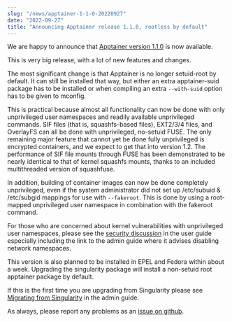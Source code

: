 ```yaml
---
slug: "/news/apptainer-1-1-0-20220927"
date: "2022-09-27"
title: "Announcing Apptainer release 1.1.0, rootless by default"
---
```


We are happy to announce that 
[Apptainer version 1.1.0](https://github.com/apptainer/apptainer/releases/tag/v1.1.0)
is now available.

This is very big release, with a lot of new features and changes.

The most significant change is that Apptainer is no longer setuid-root
by default.  It can still be installed that way, but either an extra
apptainer-suid package has to be installed or when compiling an extra
`--with-suid` option has to be given to mconfig.

This is practical because almost all functionality can now be done with
only unprivileged user namespaces and readily available unprivileged commands.
SIF files (that is, squashfs-based files), EXT2/3/4 files, and OverlayFS
can all be done with unprivileged, no-setuid FUSE.
The only remaining major feature that cannot yet be done fully
unprivileged is encrypted containers, and we expect to get that into
version 1.2.
The performance of SIF file mounts through FUSE has been demonstrated to
be nearly identical to that of kernel squashfs mounts, thanks to an
included multithreaded version of squashfuse.

In addition, building of container images can now be done completely
unprivileged, even if the system administrator did not set up
/etc/subuid & /etc/subgid mappings for use with `--fakeroot`.  This is
done by using a root-mapped unprivileged user namespace in combination
with the fakeroot command.

For those who are concerned about kernel vulnerabilities with
unprivileged user namespaces, please see the
[security discussion](https://apptainer.org/docs/user/main/security.html#setuid-user-namespaces)
in the user guide especially including the link to the admin guide where
it advises disabling network namespaces.

This version is also planned to be installed in EPEL and Fedora within
about a week.  Upgrading the singularity package will install a
non-setuid root apptainer package by default. 

If this is the first time you are upgrading from Singularity please see 
[Migrating from Singularity](https://apptainer.org/docs/admin/main/singularity_migration.html)
in the admin guide.

As always, please report any problems as an
[issue on github](https://github.com/apptainer/apptainer/issues).
